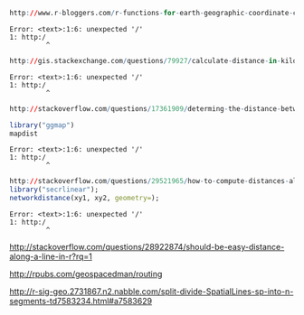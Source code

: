 


```r
http://www.r-bloggers.com/r-functions-for-earth-geographic-coordinate-calculations/
```

```
Error: <text>:1:6: unexpected '/'
1: http:/
         ^
```


```r
http://gis.stackexchange.com/questions/79927/calculate-distance-in-kilometers-between-two-points
```

```
Error: <text>:1:6: unexpected '/'
1: http:/
         ^
```


```r
http://stackoverflow.com/questions/17361909/determing-the-distance-between-two-zip-codes-alternatives-to-mapdist

library("ggmap")
mapdist
```

```
Error: <text>:1:6: unexpected '/'
1: http:/
         ^
```


```r
http://stackoverflow.com/questions/29521965/how-to-compute-distances-along-a-network-in-shapefile-in-r
library("secrlinear");
networkdistance(xy1, xy2, geometry=);
```

```
Error: <text>:1:6: unexpected '/'
1: http:/
         ^
```

http://stackoverflow.com/questions/28922874/should-be-easy-distance-along-a-line-in-r?rq=1

http://rpubs.com/geospacedman/routing

http://r-sig-geo.2731867.n2.nabble.com/split-divide-SpatialLines-sp-into-n-segments-td7583234.html#a7583629

